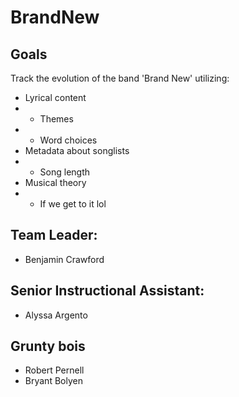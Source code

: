 # BrandNew
## Goals
Track the evolution of the band 'Brand New' utilizing:
- Lyrical content
- - Themes
- - Word choices 
- Metadata about songlists
- - Song length
- Musical theory
- - If we get to it lol

## Team Leader:
- Benjamin Crawford
## Senior Instructional Assistant:
- Alyssa Argento
## Grunty bois
- Robert Pernell
- Bryant Bolyen